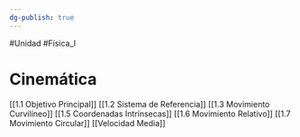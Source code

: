 ```yaml
---
dg-publish: true
---
```

#Unidad
#Física_I
# Cinemática
[[1.1 Objetivo Principal]]
[[1.2 Sistema de Referencia]]
[[1.3 Movimiento Curvilíneo]]
[[1.5 Coordenadas Intrínsecas]]
[[1.6 Movimiento Relativo]]
[[1.7 Movimiento Circular]]
[[Velocidad Media]]